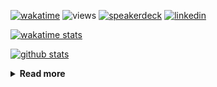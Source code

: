 [![wakatime](https://wakatime.com/badge/user/ddf27f94-292a-4343-b7eb-1143a4c6cf87.svg)](https://wakatime.com/@ddf27f94-292a-4343-b7eb-1143a4c6cf87)
![views](https://komarev.com/ghpvc/?username=chck&color=blueviolet)
[![speakerdeck](https://img.shields.io/badge/Speaker_Deck-chck-8a2be2?style=flat-square&logo=speaker-deck)](https://speakerdeck.com/chck)
[![linkedin](https://img.shields.io/badge/LinkedIn-chck-8a2be2?style=flat-square&logo=linkedin)](https://www.linkedin.com/in/chck/)

[![wakatime stats](https://github-readme-stats-nine-umber-51.vercel.app/api/wakatime?username=chck&layout=compact&count_private=true&hide_title=true&hide=Other&theme=buefy&langs_count=14)](https://wakatime.com/@chck?rank=me)

[![github stats](https://github-readme-stats-nine-umber-51.vercel.app/api?username=chck&count_private=true&show_icons=true&hide_title=true&theme=buefy)](https://github.com/anuraghazra/github-readme-stats)

<details>
  <summary><b>Read more</b></summary>
  <br>

  <!--START_SECTION:waka-->
**🐱 My GitHub Data** 

> 📦 126.1 kB Used in GitHub's Storage 
 > 
> 🏆 0 Contributions in the Year 2025
 > 
> 💼 Opted to Hire
 > 
> 📜 133 Public Repositories 
 > 
> 🔑 24 Private Repositories 
 > 
**I'm a Night 🦉** 

```text
🌞 Morning                1392 commits        ████░░░░░░░░░░░░░░░░░░░░░   17.82 % 
🌆 Daytime                2319 commits        ███████░░░░░░░░░░░░░░░░░░   29.69 % 
🌃 Evening                2171 commits        ███████░░░░░░░░░░░░░░░░░░   27.80 % 
🌙 Night                  1928 commits        ██████░░░░░░░░░░░░░░░░░░░   24.69 % 
```
📅 **I'm Most Productive on Thursday** 

```text
Monday                   1410 commits        █████░░░░░░░░░░░░░░░░░░░░   18.05 % 
Tuesday                  1180 commits        ████░░░░░░░░░░░░░░░░░░░░░   15.11 % 
Wednesday                1477 commits        █████░░░░░░░░░░░░░░░░░░░░   18.91 % 
Thursday                 1646 commits        █████░░░░░░░░░░░░░░░░░░░░   21.08 % 
Friday                   902 commits         ███░░░░░░░░░░░░░░░░░░░░░░   11.55 % 
Saturday                 495 commits         ██░░░░░░░░░░░░░░░░░░░░░░░   06.34 % 
Sunday                   700 commits         ██░░░░░░░░░░░░░░░░░░░░░░░   08.96 % 
```


📊 **This Week I Spent My Time On** 

```text
💬 Programming Languages: 
Markdown                 2 hrs 39 mins       ███████░░░░░░░░░░░░░░░░░░   29.41 % 
Other                    2 hrs 27 mins       ███████░░░░░░░░░░░░░░░░░░   27.23 % 
Rust                     1 hr 32 mins        ████░░░░░░░░░░░░░░░░░░░░░   16.97 % 
TOML                     54 mins             ██░░░░░░░░░░░░░░░░░░░░░░░   09.99 % 
Python                   32 mins             ██░░░░░░░░░░░░░░░░░░░░░░░   06.03 % 

🔥 Editors: 
Chrome                   3 hrs 31 mins       ██████████░░░░░░░░░░░░░░░   38.90 % 
Obsidian                 2 hrs 5 mins        ██████░░░░░░░░░░░░░░░░░░░   23.17 % 
RustRover                1 hr 41 mins        █████░░░░░░░░░░░░░░░░░░░░   18.73 % 
PyCharm                  58 mins             ███░░░░░░░░░░░░░░░░░░░░░░   10.72 % 
Neovim                   44 mins             ██░░░░░░░░░░░░░░░░░░░░░░░   08.17 % 
```

**I Mostly Code in Python** 

```text
Python                   46 repos            ████████░░░░░░░░░░░░░░░░░   33.82 % 
Jupyter Notebook         19 repos            ███░░░░░░░░░░░░░░░░░░░░░░   13.97 % 
Ruby                     11 repos            ██░░░░░░░░░░░░░░░░░░░░░░░   08.09 % 
Rust                     8 repos             █░░░░░░░░░░░░░░░░░░░░░░░░   05.88 % 
TypeScript               6 repos             █░░░░░░░░░░░░░░░░░░░░░░░░   04.41 % 
```



**Timeline**

![Lines of Code chart](https://raw.githubusercontent.com/chck/chck/main/assets/bar_graph.png)


 Last Updated on 2025-05-29 02:11 UTC
<!--END_SECTION:waka-->
</details>

